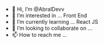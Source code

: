 - 👋 Hi, I’m @AbralDevv
- 👀 I’m interested in ... Front End
- 🌱 I’m currently learning ... React JS
- 💞️ I’m looking to collaborate on ...
- 📫 How to reach me ...

<!---
AbralDevv/AbralDevv is a ✨ special ✨ repository because its `README.md` (this file) appears on your GitHub profile.
You can click the Preview link to take a look at your changes.
--->
